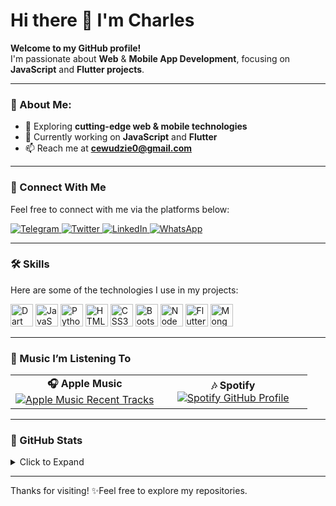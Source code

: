 # Hi there 👋 I'm Charles  

**Welcome to my GitHub profile!**  
I'm passionate about **Web** & **Mobile App Development**, focusing on **JavaScript** and **Flutter projects**.  

---

### 🌟 About Me:  
- 🔭 Exploring **cutting-edge web & mobile technologies**  
- 🌱 Currently working on **JavaScript** and **Flutter**  
- 📫 Reach me at **cewudzie0@gmail.com**  

---

### 🔌 Connect With Me  
Feel free to connect with me via the platforms below:  

<p align="left">
  <a href="https://t.me/creator1811" target="_blank">
    <img src="https://img.shields.io/badge/TELEGRAM-30302f?style=for-the-badge&logo=telegram" alt="Telegram" />
  </a>
  <a href="https://twitter.com/ewudzie_charles" target="_blank">
    <img src="https://img.shields.io/badge/X-30302f?style=for-the-badge&logo=x" alt="Twitter" />
  </a>
  <a href="https://www.linkedin.com/in/charles-ewudzi-b44614210" target="_blank">
    <img src="https://img.shields.io/badge/LINKEDIN-30302f?style=for-the-badge&logo=linkedin" alt="LinkedIn" />
  </a>
  <a href="https://wa.me/233502974161?text=Hello%20Charles!%20I%27m%20coming%20from%20your%20Github%20profile" target="_blank">
    <img src="https://img.shields.io/badge/WHATSAPP-30302f?style=for-the-badge&logo=whatsapp" alt="WhatsApp" />
  </a>
</p>

---

### 🛠️ Skills  
Here are some of the technologies I use in my projects:  

<p align="left">
  <a href="https://dart.dev/" target="_blank"><img src="https://raw.githubusercontent.com/danielcranney/readme-generator/main/public/icons/skills/dart-colored.svg" width="36" height="36" alt="Dart" /></a>
  <a href="https://developer.mozilla.org/en-US/docs/Web/JavaScript" target="_blank"><img src="https://raw.githubusercontent.com/danielcranney/readme-generator/main/public/icons/skills/javascript-colored.svg" width="36" height="36" alt="JavaScript" /></a>
  <a href="https://www.python.org/" target="_blank"><img src="https://raw.githubusercontent.com/danielcranney/readme-generator/main/public/icons/skills/python-colored.svg" width="36" height="36" alt="Python" /></a>
  <a href="https://developer.mozilla.org/en-US/docs/Glossary/HTML5" target="_blank"><img src="https://raw.githubusercontent.com/danielcranney/readme-generator/main/public/icons/skills/html5-colored.svg" width="36" height="36" alt="HTML5" /></a>
  <a href="https://www.w3.org/TR/CSS/#css" target="_blank"><img src="https://raw.githubusercontent.com/danielcranney/readme-generator/main/public/icons/skills/css3-colored.svg" width="36" height="36" alt="CSS3" /></a>
  <a href="https://getbootstrap.com/" target="_blank"><img src="https://raw.githubusercontent.com/danielcranney/readme-generator/main/public/icons/skills/bootstrap-colored.svg" width="36" height="36" alt="Bootstrap" /></a>
  <a href="https://nodejs.org/en/" target="_blank"><img src="https://raw.githubusercontent.com/danielcranney/readme-generator/main/public/icons/skills/nodejs-colored.svg" width="36" height="36" alt="NodeJS" /></a>
  <a href="https://flutter.dev/" target="_blank"><img src="https://raw.githubusercontent.com/danielcranney/readme-generator/main/public/icons/skills/flutter-colored.svg" width="36" height="36" alt="Flutter" /></a>
  <a href="https://www.mongodb.com/" target="_blank"><img src="https://raw.githubusercontent.com/danielcranney/readme-generator/main/public/icons/skills/mongodb-colored.svg" width="36" height="36" alt="MongoDB" /></a>
</p>

---

### 🎵 Music I’m Listening To  
<table width="100%">
  <tr>
    <td align="center" width="50%">
      <b>🎧 Apple Music</b>  
      <br>
      <a href="https://github-profile-apple-music.web.app/api/v1/users/0YdxX44h7EmfSm83qlG7/recent/played/tracks?template=template_1_1" target="_blank">
        <img src="https://github-profile-apple-music.web.app/api/v1/users/0YdxX44h7EmfSm83qlG7/recent/played/tracks?template=template_1_1" alt="Apple Music Recent Tracks" />
      </a>
    </td>
    <td align="center" width="50%">
      <b>🎶 Spotify</b>  
      <br>
      <a href="https://open.spotify.com/user/1idkyf9mjjdraz01w5iqs8oi8" target="_blank">
        <img src="https://spotify-github-profile.kittinanx.com/api/view.svg?uid=1idkyf9mjjdraz01w5iqs8oi8&cover_image=true&theme=default&show_offline=true&background_color=121212&interchange=false" alt="Spotify GitHub Profile" />
      </a>
    </td>
  </tr>
</table>




---

### 🎊 GitHub Stats  
<details>
<summary>Click to Expand</summary>

[![GitHub Streak](https://streak-stats.demolab.com?user=charles2205&theme=dark)](https://git.io/streak-stats)  

[![Top Langs](https://gitstat-repo2.vercel.app/api/top-langs/?username=Charles2205&layout=donut-vertical)](https://github.com/Charles2205/gitstat-repo2)

![GitHub Stats](https://github-readme-stats.vercel.app/api?username=Charles2205&show_icons=true&theme=transparent)
</details>

---

Thanks for visiting!
✨Feel free to explore my repositories.  
